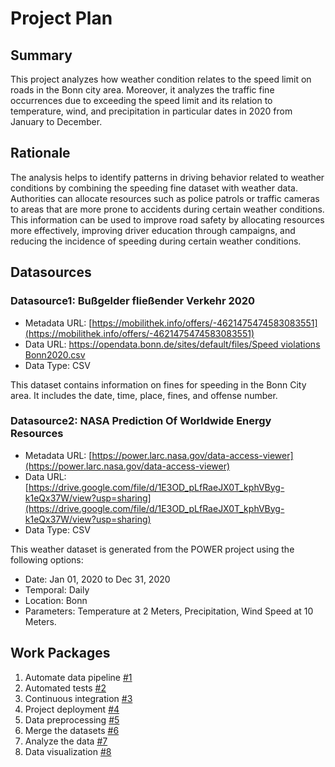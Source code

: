 # Project Plan

## Summary

<!-- Describe your data science project in max. 5 sentences. -->
This project analyzes how weather condition relates to the speed limit on roads in the Bonn city area. Moreover, it analyzes the traffic fine occurrences due to exceeding the speed limit and its relation to temperature, wind, and precipitation in particular dates in 2020 from January to December.

## Rationale

<!-- Outline the impact of the analysis, e.g. which pains it solves. -->
The analysis helps to identify patterns in driving behavior related to weather conditions by combining the speeding fine dataset with weather data. Authorities can allocate resources such as police patrols or traffic cameras to areas that are more prone to accidents during certain weather conditions. This information can be used to improve road safety by allocating resources more effectively, improving driver education through campaigns, and reducing the incidence of speeding during certain weather conditions.

## Datasources

<!-- Describe each datasources you plan to use in a section. Use the prefic "DatasourceX" where X is the id of the datasource. -->

### Datasource1: Bußgelder fließender Verkehr 2020
* Metadata URL: [https://mobilithek.info/offers/-4621475474583083551](https://mobilithek.info/offers/-4621475474583083551)
* Data URL: [https://opendata.bonn.de/sites/default/files/Speed violations Bonn2020.csv](https://opendata.bonn.de/sites/default/files/GeschwindigkeitsverstoesseBonn2020.csv)
* Data Type: CSV

This dataset contains information on fines for speeding in the Bonn City area. It includes the date, time, place, fines, and offense number.

### Datasource2: NASA Prediction Of Worldwide Energy Resources
* Metadata URL: [https://power.larc.nasa.gov/data-access-viewer](https://power.larc.nasa.gov/data-access-viewer)
* Data URL: [https://drive.google.com/file/d/1E3OD_pLfRaeJX0T_kphVByg-k1eQx37W/view?usp=sharing](https://drive.google.com/file/d/1E3OD_pLfRaeJX0T_kphVByg-k1eQx37W/view?usp=sharing)
* Data Type: CSV

This weather dataset is generated from the POWER project using the following options:
* Date: Jan 01, 2020 to Dec 31, 2020
* Temporal: Daily
* Location: Bonn
* Parameters: Temperature at 2 Meters, Precipitation, Wind Speed at 10 Meters.

## Work Packages

<!-- List of work packages ordered sequentially, each pointing to an issue with more details. -->

1. Automate data pipeline [#1][i1]
2. Automated tests [#2][i2]
3. Continuous integration [#3][i3]
4. Project deployment [#4][i4]
5. Data preprocessing [#5][i5]
6. Merge the datasets [#6][i6]
7. Analyze the data [#7][i7]
8. Data visualization [#8][i8]

[i1]: https://github.com/patriotic/SAKI/issues/1
[i2]: https://github.com/patriotic/SAKI/issues/7
[i3]: https://github.com/patriotic/SAKI/issues/8
[i4]: https://github.com/patriotic/SAKI/issues/2
[i5]: https://github.com/patriotic/SAKI/issues/3
[i6]: https://github.com/patriotic/SAKI/issues/4
[i7]: https://github.com/patriotic/SAKI/issues/5
[i8]: https://github.com/patriotic/SAKI/issues/6
